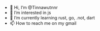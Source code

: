- 👋 Hi, I’m @Tinnawutnnr
- 👀 I’m interested in js
- 🌱 I’m currently learning rust, go, .not, dart
- 📫 How to reach me on my gmail

<!---
Tinnawutnnr/Tinnawutnnr is a ✨ special ✨ repository because its `README.md` (this file) appears on your GitHub profile.
You can click the Preview link to take a look at your changes.
--->

